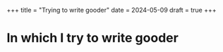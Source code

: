 +++
title = "Trying to write gooder"
date = 2024-05-09
draft = true
+++

# In which I try to write gooder

